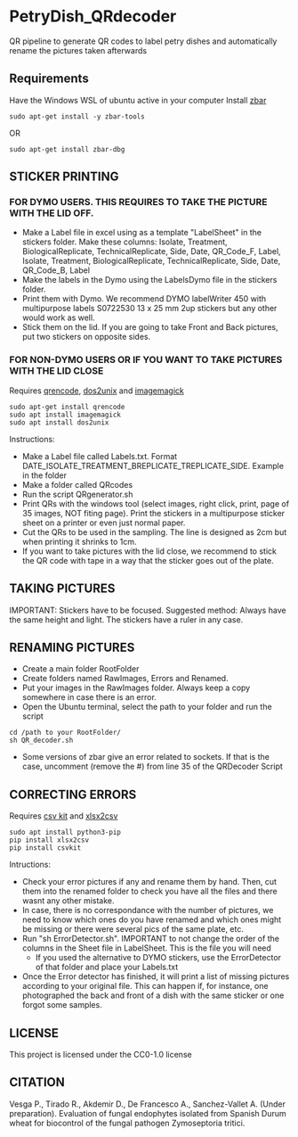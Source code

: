 # PetryDish_QRdecoder
QR pipeline to generate QR codes to label petry dishes and automatically rename the pictures taken afterwards

## Requirements
Have the Windows WSL of ubuntu active in your computer
Install [zbar](https://manpages.ubuntu.com/manpages/xenial/man1/zbarimg.1.html)
```
sudo apt-get install -y zbar-tools
```
OR
```
sudo apt-get install zbar-dbg
```

## STICKER PRINTING
### FOR DYMO USERS. THIS REQUIRES TO TAKE THE PICTURE WITH THE LID OFF.
* Make a Label file in excel using as a template "LabelSheet" in the stickers folder. Make these columns: Isolate, Treatment, BiologicalReplicate, TechnicalReplicate, Side, Date, QR_Code_F, Label, Isolate, Treatment, BiologicalReplicate, TechnicalReplicate,	Side, Date, QR_Code_B, Label
* Make the labels in the Dymo using the LabelsDymo file in the stickers folder.
* Print them with Dymo. We recommend  DYMO labelWriter 450 with multipurpose labels S0722530 13 x 25 mm 2up stickers but any other would work as well. 
* Stick them on the lid. If you are going to take Front and Back pictures, put two stickers on opposite sides. 

### FOR NON-DYMO USERS OR IF YOU WANT TO TAKE PICTURES WITH THE LID CLOSE
Requires [qrencode](https://unix.stackexchange.com/questions/654784/how-can-i-generate-qr-codes-with-subtitles), [dos2unix](https://manpages.ubuntu.com/manpages/trusty/es/man1/dos2unix.1.html) and [imagemagick](https://imagemagick.org/script/convert.php)
```
sudo apt-get install qrencode
sudo apt install imagemagick
sudo apt install dos2unix
```
Instructions:
* Make a Label file called Labels.txt. Format DATE_ISOLATE_TREATMENT_BREPLICATE_TREPLICATE_SIDE. Example in the folder
* Make a folder called QRcodes
* Run the script QRgenerator.sh
* Print QRs with the windows tool (select images, right click, print, page of 35 images,  NOT fiting page). Print the stickers in a multipurpose sticker sheet on a printer or even just normal paper.
* Cut the QRs to be used in the sampling. The line is designed as 2cm but when printing it shrinks to 1cm.
* If you want to take pictures with the lid close, we recommend to stick the QR code with tape in a way that the sticker goes out of the plate.

## TAKING PICTURES
IMPORTANT: Stickers have to be focused. Suggested method: Always have the same height and light. The stickers have a ruler in any case.
	
## RENAMING PICTURES 
* Create a main folder RootFolder
* Create folders named RawImages, Errors and Renamed. 
* Put your images in the RawImages folder. Always keep a copy somewhere in case there is an error. 
* Open the Ubuntu terminal, select the path to your folder and run the script

```
cd /path to your RootFolder/ 
sh QR_decoder.sh
```
* Some versions of zbar give an error related to sockets. If that is the case, uncomment (remove the #) from line 35 of the QRDecoder Script
  
## CORRECTING ERRORS
Requires [csv kit](https://csvkit.readthedocs.io/en/latest/) and [xlsx2csv](https://github.com/dilshod/xlsx2csv)
```
sudo apt install python3-pip
pip install xlsx2csv 
pip install csvkit
```
Intructions:
* Check your error pictures if any and rename them by hand. Then, cut them into the renamed folder to check you have all the files and there wasnt any other mistake. 
* In case, there is no correspondance with the number of pictures, we need to know which ones do you have renamed and which ones might be missing or there were several pics of the same plate, etc. 
* Run "sh ErrorDetector.sh". IMPORTANT to not change the order of the columns in the Sheet file in LabelSheet. This is the file you will need 
	* If you used the alternative to DYMO stickers, use the ErrorDetector of that folder and place your Labels.txt 
* Once the Error detector has finished, it will print a list of missing pictures according to your original file. This can happen if, for instance, one photographed the back and front of a dish with the same sticker or one forgot some samples. 

## LICENSE

This project is licensed under the CC0-1.0 license

## CITATION
Vesga P., Tirado R., Akdemir D., De Francesco A., Sanchez-Vallet A. (Under preparation). Evaluation of fungal endophytes isolated from Spanish Durum wheat for biocontrol of the fungal pathogen Zymoseptoria tritici.

